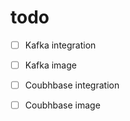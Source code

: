# todo

- [ ] Kafka integration
- [ ] Kafka image
- [ ] Coubhbase integration
- [ ] Coubhbase image

